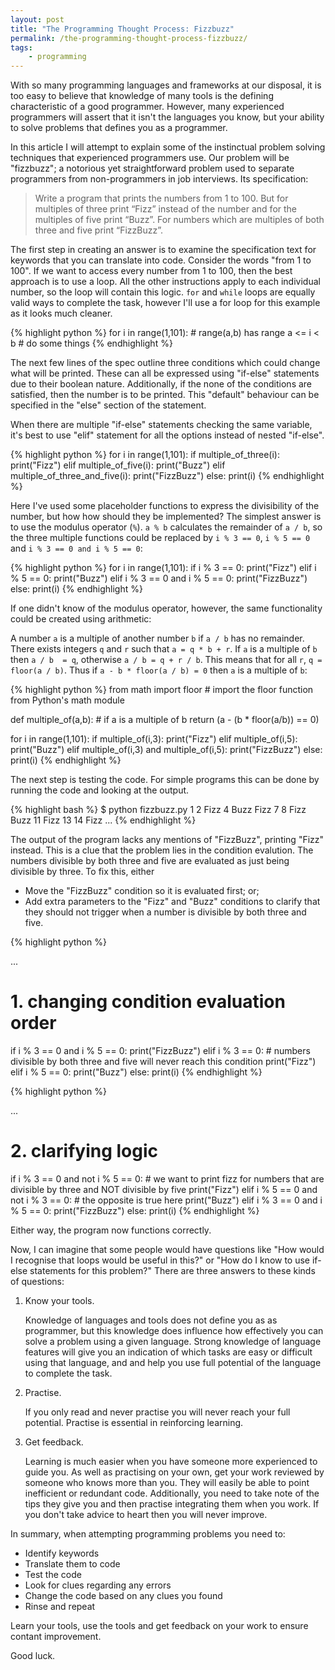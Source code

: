```yaml
---
layout: post
title: "The Programming Thought Process: Fizzbuzz"
permalink: /the-programming-thought-process-fizzbuzz/
tags:
    - programming
---
```


With so many programming languages and frameworks at our disposal, it is
too easy to believe that knowledge of many tools is the defining characteristic
of a good programmer. However, many experienced programmers will assert that
it isn't the languages you know, but your ability to solve problems that 
defines you as a programmer.

In this article I will attempt to explain some of the instinctual problem
solving techniques that experienced programmers use. Our problem will be 
"fizzbuzz"; a notorious yet straightforward problem used to separate programmers
from non-programmers in job interviews. Its specification:

> Write a program that prints the numbers from 1 to 100. But for multiples of 
> three print “Fizz” instead of the number and for the multiples of five print 
> “Buzz”. For numbers which are multiples of both three and five print “FizzBuzz”.

The first step in creating an answer is to examine the specification text
for keywords that you can translate into code. Consider the words "from
1 to 100". If we want to access every number from 1 to 100, then the best
approach is to use a loop. All the other instructions apply to each individual 
number, so the loop will contain this logic. `for` and `while` loops are 
equally valid ways to complete the task, however I'll use a for loop for this 
example as it looks much cleaner.

{% highlight python %}
for i in range(1,101): # range(a,b) has range a <= i < b
    # do some things
{% endhighlight %}

The next few lines of the spec outline three conditions which could change what
will be printed. These can all be expressed using "if-else" statements due to 
their boolean nature. Additionally, if the none of the conditions are 
satisfied, then the number is to be printed. This "default" behaviour can be
specified in the "else" section of the statement.

When there are multiple "if-else" statements checking the same variable, it's
best to use "elif" statement for all the options instead of nested "if-else".

{% highlight python %}
for i in range(1,101):
    if multiple_of_three(i):
        print("Fizz")
    elif multiple_of_five(i):
        print("Buzz")
    elif multiple_of_three_and_five(i):
        print("FizzBuzz")
    else:
        print(i)
{% endhighlight %}

Here I've used some placeholder functions to express the divisibility of the 
number, but how how should they be implemented? The simplest answer is to use
the modulus operator (`%`). `a % b` calculates the remainder of `a / b`, so the
three multiple functions could be replaced by `i % 3 == 0`, `i % 5 == 0` and 
`i % 3 == 0 and i % 5 == 0`:

{% highlight python %}
for i in range(1,101):
    if i % 3 == 0:
        print("Fizz")
    elif i % 5 == 0:
        print("Buzz")
    elif i % 3 == 0 and i % 5 == 0:
        print("FizzBuzz")
    else:
        print(i)
{% endhighlight %}

If one didn't know of the modulus operator, however, the same functionality
could be created using arithmetic:

A number `a` is a multiple of another number `b` if `a / b` has no remainder.
There exists integers `q` and `r` such that `a = q * b + r`. If `a` is a 
multiple of `b` then `a / b  = q`, otherwise `a / b = q + r / b`. This means 
that for all `r`, `q = floor(a / b)`. Thus if `a - b * floor(a / b) = 0` then
`a` is a multiple of `b`:

{% highlight python %}
from math import floor # import the floor function from Python's math module

def multiple_of(a,b):
    # if a is a multiple of b
    return (a - (b * floor(a/b)) == 0)

for i in range(1,101):
    if multiple_of(i,3):
        print("Fizz")
    elif multiple_of(i,5):
        print("Buzz")
    elif multiple_of(i,3) and multiple_of(i,5):
        print("FizzBuzz")
    else:
        print(i)
{% endhighlight %}

The next step is testing the code. For simple programs this can be done by
running the code and looking at the output. 

{% highlight bash %}
$ python fizzbuzz.py
1
2
Fizz
4
Buzz
Fizz
7
8
Fizz
Buzz
11
Fizz
13
14
Fizz
...
{% endhighlight %}

The output of the program lacks any mentions of "FizzBuzz", printing "Fizz" 
instead. This is a clue that the problem lies in the condition evalution.
The numbers divisible by both three and five are evaluated as just being
divisible by three. To fix this, either

* Move the "FizzBuzz" condition so it is evaluated first; or;
* Add extra parameters to the "Fizz" and "Buzz" conditions to clarify that they
should not trigger when a number is divisible by both three and five.

{% highlight python %}

...

# 1. changing condition evaluation order
if i % 3 == 0 and i % 5 == 0:
    print("FizzBuzz")
elif i % 3 == 0: # numbers divisible by both three and five will never reach this condition
    print("Fizz")
elif i % 5 == 0:
    print("Buzz")
else:
    print(i)
{% endhighlight %}

{% highlight python %}

...

# 2. clarifying logic
if i % 3 == 0 and not i % 5 == 0: # we want to print fizz for numbers that are divisible by three and NOT divisible by five
    print("Fizz")
elif i % 5 == 0 and not i % 3 == 0: # the opposite is true here
    print("Buzz")
elif i % 3 == 0 and i % 5 == 0:
    print("FizzBuzz")
else:
    print(i)
{% endhighlight %}

Either way, the program now functions correctly.

Now, I can imagine that some people would have questions like "How would I
recognise that loops would be useful in this?" or "How do I know to use if-else
statements for this problem?" There are three answers to these kinds of 
questions:

1. Know your tools.

   Knowledge of languages and tools does not define you as as programmer, but
   this knowledge does influence how effectively you can solve a problem using a
   given language. Strong knowledge of language features will give you an
   indication of which tasks are easy or difficult using that language, and
   and help you use full potential of the language to complete the task.

2. Practise.

   If you only read and never practise you will never reach your full potential.
   Practise is essential in reinforcing learning. 

3. Get feedback.

   Learning is much easier when you have someone more experienced to guide you.
   As well as practising on your own, get your work reviewed by someone who 
   knows more than you. They will easily be able to point inefficient or 
   redundant code. Additionally, you need to take note of the tips they give you
   and then practise integrating them when you work. If you don't take advice to
   heart then you will never improve.

In summary, when attempting programming problems you need to:

* Identify keywords
* Translate them to code
* Test the code
* Look for clues regarding any errors
* Change the code based on any clues you found
* Rinse and repeat

Learn your tools, use the tools and get feedback on your work to ensure contant
improvement.

Good luck.
